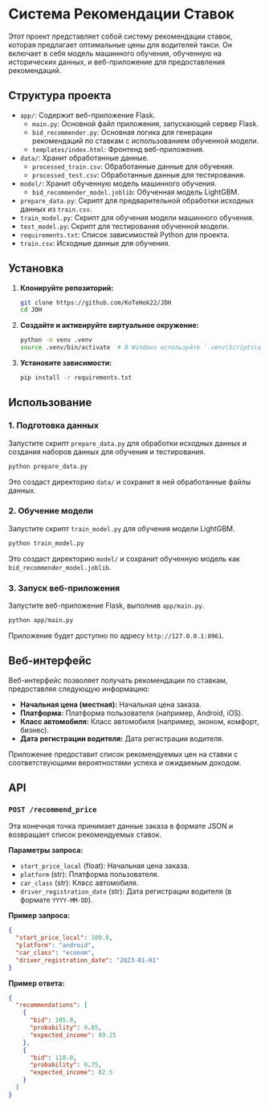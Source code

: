 # Система Рекомендации Ставок

Этот проект представляет собой систему рекомендации ставок, которая предлагает оптимальные цены для водителей такси. Он включает в себя модель машинного обучения, обученную на исторических данных, и веб-приложение для предоставления рекомендаций.

## Структура проекта

- `app/`: Содержит веб-приложение Flask.
  - `main.py`: Основной файл приложения, запускающий сервер Flask.
  - `bid_recommender.py`: Основная логика для генерации рекомендаций по ставкам с использованием обученной модели.
  - `templates/index.html`: Фронтенд веб-приложения.
- `data/`: Хранит обработанные данные.
  - `processed_train.csv`: Обработанные данные для обучения.
  - `processed_test.csv`: Обработанные данные для тестирования.
- `model/`: Хранит обученную модель машинного обучения.
  - `bid_recommender_model.joblib`: Обученная модель LightGBM.
- `prepare_data.py`: Скрипт для предварительной обработки исходных данных из `train.csv`.
- `train_model.py`: Скрипт для обучения модели машинного обучения.
- `test_model.py`: Скрипт для тестирования обученной модели.
- `requirements.txt`: Список зависимостей Python для проекта.
- `train.csv`: Исходные данные для обучения.

## Установка

1.  **Клонируйте репозиторий:**
    ```bash
    git clone https://github.com/KoTeHok22/JDH
    cd JDH
    ```

2.  **Создайте и активируйте виртуальное окружение:**
    ```bash
    python -m venv .venv
    source .venv/bin/activate  # В Windows используйте `.venv\Scripts\activate`
    ```

3.  **Установите зависимости:**
    ```bash
    pip install -r requirements.txt
    ```

## Использование

### 1. Подготовка данных

Запустите скрипт `prepare_data.py` для обработки исходных данных и создания наборов данных для обучения и тестирования.

```bash
python prepare_data.py
```

Это создаст директорию `data/` и сохранит в ней обработанные файлы данных.

### 2. Обучение модели

Запустите скрипт `train_model.py` для обучения модели LightGBM.

```bash
python train_model.py
```

Это создаст директорию `model/` и сохранит обученную модель как `bid_recommender_model.joblib`.

### 3. Запуск веб-приложения

Запустите веб-приложение Flask, выполнив `app/main.py`.

```bash
python app/main.py
```

Приложение будет доступно по адресу `http://127.0.0.1:8961`.

## Веб-интерфейс

Веб-интерфейс позволяет получать рекомендации по ставкам, предоставляя следующую информацию:

-   **Начальная цена (местная):** Начальная цена заказа.
-   **Платформа:** Платформа пользователя (например, Android, iOS).
-   **Класс автомобиля:** Класс автомобиля (например, эконом, комфорт, бизнес).
-   **Дата регистрации водителя:** Дата регистрации водителя.

Приложение предоставит список рекомендуемых цен на ставки с соответствующими вероятностями успеха и ожидаемым доходом.

## API

### `POST /recommend_price`

Эта конечная точка принимает данные заказа в формате JSON и возвращает список рекомендуемых ставок.

**Параметры запроса:**

-   `start_price_local` (float): Начальная цена заказа.
-   `platform` (str): Платформа пользователя.
-   `car_class` (str): Класс автомобиля.
-   `driver_registration_date` (str): Дата регистрации водителя (в формате `YYYY-MM-DD`).

**Пример запроса:**

```json
{
  "start_price_local": 100.0,
  "platform": "android",
  "car_class": "econom",
  "driver_registration_date": "2023-01-01"
}
```

**Пример ответа:**

```json
{
  "recommendations": [
    {
      "bid": 105.0,
      "probability": 0.85,
      "expected_income": 89.25
    },
    {
      "bid": 110.0,
      "probability": 0.75,
      "expected_income": 82.5
    }
  ]
}
```
